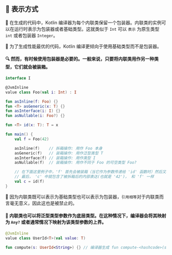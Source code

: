 ## 🌟 表示方式

🔧 在生成的代码中，Kotlin 编译器为每个内联类保留一个包装器。内联类的实例可以在运行时表示为包装器或者基础类型。这就类似于 `Int` 可以 `表示` 为原生类型 `int` 或者包装器 `Integer`。

🚀 为了生成性能最优的代码，Kotlin 编译更倾向于使用基础类型而不是包装器。

#### 🔍 然而，有时候使用包装器是必要的。一般来说，只要将内联类用作另一种类型，它们就会被装箱。

```kotlin
interface I

@JvmInline
value class Foo(val i: Int) : I

fun asInline(f: Foo) {}
fun <T> asGeneric(x: T) {}
fun asInterface(i: I) {}
fun asNullable(i: Foo?) {}

fun <T> id(x: T): T = x

fun main() {
    val f = Foo(42)

    asInline(f)    // 拆箱操作: 用作 Foo 本身
    asGeneric(f)   // 装箱操作: 用作泛型类型 T
    asInterface(f) // 装箱操作: 用作类型 I
    asNullable(f)  // 装箱操作: 用作不同于 Foo 的可空类型 Foo?

    // 在下面这里例子中，'f' 首先会被装箱（当它作为参数传递给 'id' 函数时）然后又被拆箱（当它从'id'函数中被返回时）
    // 最后， 'c' 中就包含了被拆箱后的内部表达(也就是 '42')， 和 'f' 一样
    val c = id(f)
}
```

🔄 因为内联类既可以表示为基础类型也可以表示为包装器，``引用相等``对于内联类而言毫无意义，因此这也是被禁止的。

#### 🧬 内联类也可以将泛型类型参数作为底层类型。在这种情况下，编译器会将其映射为 `Any?` 或者通常情况下映射为该类型参数的上界。

```kotlin
@JvmInline
value class UserId<T>(val value: T)

fun compute(s: UserId<String>) {} // 编译器生成 fun compute-<hashcode>(s: Any?)
```